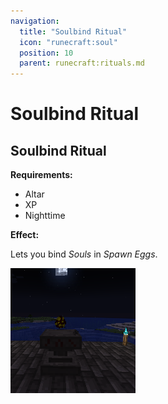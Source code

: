 ```yaml
---
navigation:
  title: "Soulbind Ritual"
  icon: "runecraft:soul"
  position: 10
  parent: runecraft:rituals.md
---
```


# Soulbind Ritual

## Soulbind Ritual

<ItemImage id="runecraft:soul" />

**__Requirements:__** 

- Altar 
- XP 
- Nighttime

**__Effect:__** 

Lets you bind *Souls* in *Spawn Eggs*.




![](soulbind_ritual.png)

